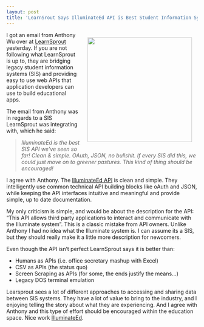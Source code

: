 ```yaml
---
layout: post
title: 'LearnSrout Says IlluminateEd API is Best Student Information System API So Far'
---
```

<p><a href="http://learnsprout.com/#home"><img style="padding: 15px;" src="https://s3.amazonaws.com/kinlane-productions/api-evangelist/learnsprout/learnsprout-logo.jpg" alt="" width="275" align="right" /></a></p>
<p>I got an email from Anthony Wu over at <a href="http://learnsprout.com/#home">LearnSprout</a> yesterday.  If you are not following what LearnSprout is up to, they are bridging legacy student information systems (SIS) and providing easy to use web APIs that application developers can use to build educational apps.</p>
<p>The email from Anthony was in regards to a SIS LearnSprout was integrating with, which he said:</p>
<blockquote><em>IlluminateEd is the best SIS API we've seen so far!   Clean &amp; simple. OAuth, JSON, no bullshit. If every SIS did this, we could just move on to greener pastures. This kind of thing should be encouraged!</em></blockquote>
<p>I agree with Anthony. The&nbsp;<a href="https://demo.illuminateed.com/dna/?ApiDocumentation">IlluminateEd API</a>&nbsp;is clean and simple.  They intelligently use common technical API building blocks like oAuth and JSON, while keeping the API interfaces intuitive and meaningful and provide simple, up to date documentation.</p>
<p>My only criticism is simple, and would be about the description for the API:  &ldquo;This API allows third party applications to interact and communicate with the Illuminate system&rdquo;.   This is a classic mistake from API owners.  Unlike Anthony I had no idea what the Illuminate system is.  I can assume its a SIS, but they should really make it a little more description for newcomers.</p>
<p>Even though the API isn&rsquo;t perfect LearnSprout says it is better than:</p>
<ul class="mainlist">
<li>Humans as APIs (i.e. office secretary mashup with Excel)</li>
<li>CSV as APIs (the status quo)</li>
<li>Screen Scraping as APIs (for some, the ends justify the means&hellip;)</li>
<li>Legacy DOS terminal emulation</li>
</ul>
<p>Learsprout sees a lot of different approaches to accessing and sharing data between SIS systems.  They have a lot of value to bring to the industry, and I enjoying telling the story about what they are experiencing.  And I agree with Anthony and this type of effort should be encouraged within the education space.  Nice work <a href="https://www.illuminateed.com/">IlluminateEd</a>.</p>
